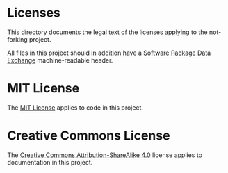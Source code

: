 # Licenses

This directory documents the legal text of the licenses applying to the not-forking project.

All files in this project should in addition have a [Software Package Data Exchange](https://spdx.dev)
machine-readable header. 

# MIT License

The [MIT License](https://en.wikipedia.org/wiki/MIT_License) applies to code in this project.

# Creative Commons License

The [Creative Commons Attribution-ShareAlike 4.0](https://creativecommons.org/licenses/by-sa/4.0/) 
license applies to documentation in this project.
